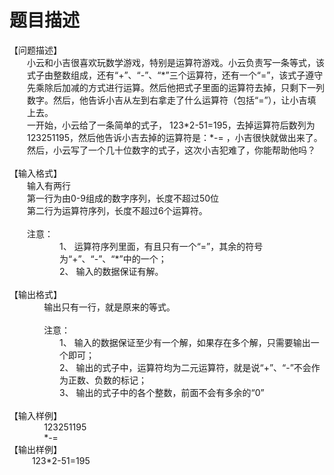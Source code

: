 # 题目描述


<div>
	【问题描述】
</div>
<div style="margin:0cm 0cm 0pt 21pt;">
	小云和小吉很喜欢玩数学游戏，特别是运算符游戏。小云负责写一条等式，该式子由整数组成，还有“+”、“-”、“*”三个运算符，还有一个“=”，该式子遵守先乘除后加减的方式进行运算。然后他把式子里面的运算符去掉，只剩下一列数字。然后，他告诉小吉从左到右拿走了什么运算符（包括“=”），让小吉填上去。
</div>
<div style="margin:0cm 0cm 0pt 21pt;">
	一开始，小云给了一条简单的式子， 123*2-51=195，去掉运算符后数列为 123251195，然后他告诉小吉去掉的运算符是：*-= ，小吉很快就做出来了。然后，小云写了一个几十位数字的式子，这次小吉犯难了，你能帮助他吗？
</div>
<div style="margin:0cm 0cm 0pt 21pt;">
	 
</div>
<div>
	【输入格式】
</div>
<div style="margin:0cm 0cm 0pt 21pt;">
	输入有两行
</div>
<div style="margin:0cm 0cm 0pt 21pt;">
	第一行为由0-9组成的数字序列，长度不超过50位
</div>
<div style="margin:0cm 0cm 0pt 21pt;">
	第二行为运算符序列，长度不超过6个运算符。
</div>
<div style="margin:0cm 0cm 0pt 21pt;">
	 
</div>
<div style="margin:0cm 0cm 0pt 21pt;">
	注意：
</div>
<div style="margin:0cm 0cm 0pt 60pt;">
	<span>1、 </span>运算符序列里面，有且只有一个“=”，其余的符号为“+”、“-”、“*”中的一个；
</div>
<div style="margin:0cm 0cm 0pt 60pt;">
	<span>2、 </span>输入的数据保证有解。
</div>
<div style="margin:0cm 0cm 0pt 42pt;">
	 
</div>
<div>
	【输出格式】
</div>
<div>
	<span>              </span>输出只有一行，就是原来的等式。
</div>
<div>
	<span>              </span>
</div>
<div>
	<span>              </span>注意：
</div>
<div style="margin:0cm 0cm 0pt 60pt;">
	<span>1、 </span>输入的数据保证至少有一个解，如果存在多个解，只需要输出一个即可；
</div>
<div style="margin:0cm 0cm 0pt 60pt;">
	<span>2、 </span>输出的式子中，运算符均为二元运算符，就是说“+”、“-”不会作为正数、负数的标记；
</div>
<div style="margin:0cm 0cm 0pt 60pt;">
	<span>3、 </span>输出的式子中的各个整数，前面不会有多余的“0”
</div>
<div style="margin:0cm 0cm 0pt 21pt;">
	 
</div>
<div>
	【输入样例】
</div>
<div>
	<span>              123251195</span>
</div>
<div>
	<span>              *-= </span>
</div>
<div>
	【输出样例】
</div>
<div style="margin:0cm 0cm 0pt 21pt;">
	  123*2-51=195
</div>
<div style="margin:0cm 0cm 0pt 21pt;">
	 
</div>

